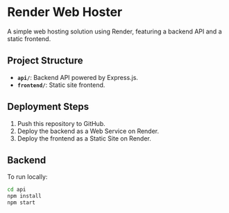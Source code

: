 # Render Web Hoster

A simple web hosting solution using Render, featuring a backend API and a static frontend.

## Project Structure
- **`api/`**: Backend API powered by Express.js.
- **`frontend/`**: Static site frontend.

## Deployment Steps
1. Push this repository to GitHub.
2. Deploy the backend as a Web Service on Render.
3. Deploy the frontend as a Static Site on Render.

## Backend
To run locally:
```bash
cd api
npm install
npm start
